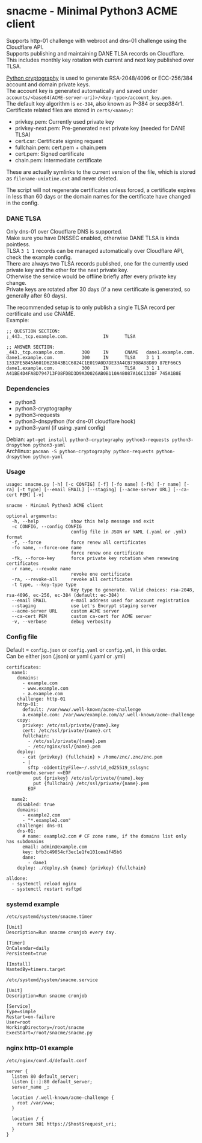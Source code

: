 # snacme - Minimal Python3 ACME client
Supports http-01 challenge with webroot and dns-01 challenge using the Cloudflare API.  
Supports publishing and maintaining DANE TLSA records on Cloudflare.  
This includes monthly key rotation with current and next key published over TLSA.

[Python cryptography](https://cryptography.io/en/latest/) is used to generate RSA-2048/4096 or ECC-256/384 account and domain private keys.  
The account key is generated automatically and saved under `accounts/<base64(ACME-server-uri)>/<key-type>/account_key.pem`.  
The default key algorithm is `ec-384`, also known as P-384 or secp384r1.  
Certificate related files are stored in `certs/<name>/`:
- privkey.pem: Currently used private key
- privkey-next.pem: Pre-generated next private key (needed for DANE TLSA)
- cert.csr: Certificate signing request
- fullchain.pem: cert.pem + chain.pem
- cert.pem: Signed certificate
- chain.pem: Intermediate certificate

These are actually symlinks to the current version of the file, which is stored as `filename-unixtime.ext` and never deleted.

The script will not regenerate certificates unless forced, a certificate expires in less than 60 days or the domain names for the certificate have changed in the config.


### DANE TLSA
Only dns-01 over Cloudflare DNS is supported.  
Make sure you have DNSSEC enabled, otherwise DANE TLSA is kinda pointless.  
TLSA `3 1 1` records can be managed automatically over Cloudflare API, check the example config.  
There are always two TLSA records published, one for the currently used private key and the other for the next private key.  
Otherwise the service would be offline briefly after every private key change.  
Private keys are rotated after 30 days (if a new certificate is generated, so generally after 60 days).  

The recommended setup is to only publish a single TLSA record per certificate and use CNAME.  
Example:
```
;; QUESTION SECTION:
;_443._tcp.example.com.             IN      TLSA

;; ANSWER SECTION:
_443._tcp.example.com.      300     IN      CNAME   dane1.example.com.
dane1.example.com.          300     IN      TLSA    3 1 1 1332FE5845A601D623043B1C6824C1E019A0D7DE33A4CB7308A88D89 87EF66C5
dane1.example.com.          300     IN      TLSA    3 1 1 A41BE4D4FA8D794713F08FDBD3D9A30026AB0B110A48087A16C1338F 745A1B8E
```


### Dependencies
- python3
- python3-cryptography
- python3-requests
- python3-dnspython (for dns-01 cloudflare hook)
- python3-yaml (if using .yaml config)

Debian: `apt-get install python3-cryptography python3-requests python3-dnspython python3-yaml`  
Archlinux: `pacman -S python-cryptography python-requests python-dnspython python-yaml`


### Usage
```
usage: snacme.py [-h] [-c CONFIG] [-f] [-fo name] [-fk] [-r name] [-ra] [-t type] [--email EMAIL] [--staging] [--acme-server URL] [--ca-cert PEM] [-v]

snacme - Minimal Python3 ACME client

optional arguments:
  -h, --help            show this help message and exit
  -c CONFIG, --config CONFIG
                        config file in JSON or YAML (.yaml or .yml) format
  -f, --force           force renew all certificates
  -fo name, --force-one name
                        force renew one certificate
  -fk, --force-key      force private key rotation when renewing certificates
  -r name, --revoke name
                        revoke one certificate
  -ra, --revoke-all     revoke all certificates
  -t type, --key-type type
                        Key type to generate. Valid choices: rsa-2048, rsa-4096, ec-256, ec-384 (default: ec-384)
  --email EMAIL         e-mail address used for account registration
  --staging             use Let's Encrypt staging server
  --acme-server URL     custom ACME server
  --ca-cert PEM         custom ca-cert for ACME server
  -v, --verbose         debug verbosity

```


### Config file
Default = `config.json` or `config.yaml` or `config.yml`, in this order.  
Can be either json (.json) or yaml (.yaml or .yml)
```
certificates:
  name1:
    domains:
      - example.com
      - www.example.com
      - a.example.com
    challenge: http-01
    http-01:
      default: /var/www/.well-known/acme-challenge
      a.example.com: /var/www/example.com/a/.well-known/acme-challenge
    copy:
      privkey: /etc/ssl/private/{name}.key
      cert: /etc/ssl/private/{name}.crt
      fullchain:
        - /etc/ssl/private/{name}.pem
        - /etc/nginx/ssl/{name}.pem
    deploy:
      - cat {privkey} {fullchain} > /home/znc/.znc/znc.pem
      - |
        sftp -oIdentityFile=~/.ssh/id_ed25519_sslsync root@remote.server <<EOF
          put {privkey} /etc/ssl/private/{name}.key
          put {fullchain} /etc/ssl/private/{name}.pem
        EOF

  name2:
    disabled: true
    domains:
      - example2.com
      - "*.example2.com"
    challenge: dns-01
    dns-01:
      # name: example2.com # CF zone name, if the domains list only has subdomains
      email: admin@example.com
      key: bfb3c49054cf3ec1e1fe101cea1f45b6
      dane:
        - dane1
    deploy: ./deploy.sh {name} {privkey} {fullchain}

alldone:
  - systemctl reload nginx
  - systemctl restart vsftpd
```


### systemd example
`/etc/systemd/system/snacme.timer`
```
[Unit]
Description=Run snacme cronjob every day.

[Timer]
OnCalendar=daily
Persistent=true

[Install]
WantedBy=timers.target
```

`/etc/systemd/system/snacme.service`
```
[Unit]
Description=Run snacme cronjob

[Service]
Type=simple
Restart=on-failure
User=root
WorkingDirectory=/root/snacme
ExecStart=/root/snacme/snacme.py
```


### nginx http-01 example
`/etc/nginx/conf.d/default.conf`
```
server {
  listen 80 default_server;
  listen [::]:80 default_server;
  server_name _;

  location /.well-known/acme-challenge {
    root /var/www;
  }

  location / {
    return 301 https://$host$request_uri;
  }
}
```
